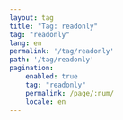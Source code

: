 ```yaml
---
layout: tag
title: "Tag: readonly"
tag: "readonly"
lang: en
permalink: '/tag/readonly'
path: '/tag/readonly'
pagination:
    enabled: true
    tag: "readonly"
    permalink: /page/:num/
    locale: en
---
```

